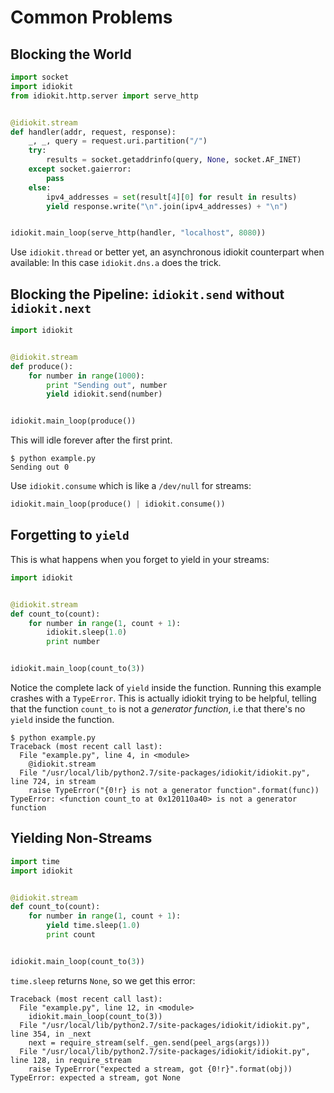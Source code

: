 # Common Problems

## Blocking the World

```python
import socket
import idiokit
from idiokit.http.server import serve_http


@idiokit.stream
def handler(addr, request, response):
    _, _, query = request.uri.partition("/")
    try:
        results = socket.getaddrinfo(query, None, socket.AF_INET)
    except socket.gaierror:
        pass
    else:
        ipv4_addresses = set(result[4][0] for result in results)
        yield response.write("\n".join(ipv4_addresses) + "\n")


idiokit.main_loop(serve_http(handler, "localhost", 8080))
```

Use `idiokit.thread` or better yet, an asynchronous idiokit counterpart when available: In this case `idiokit.dns.a` does the trick.


## Blocking the Pipeline: `idiokit.send` without `idiokit.next`

```python
import idiokit


@idiokit.stream
def produce():
    for number in range(1000):
        print "Sending out", number
        yield idiokit.send(number)


idiokit.main_loop(produce())
```

This will idle forever after the first print.

```console
$ python example.py
Sending out 0
```

Use `idiokit.consume` which is like a `/dev/null` for streams:

```python
idiokit.main_loop(produce() | idiokit.consume())
```


## Forgetting to `yield`

This is what happens when you forget to yield in your streams:

```python
import idiokit


@idiokit.stream
def count_to(count):
    for number in range(1, count + 1):
        idiokit.sleep(1.0)
        print number


idiokit.main_loop(count_to(3))
```

Notice the complete lack of `yield` inside the function. Running this example crashes with a `TypeError`. This is actually idiokit trying to be helpful, telling that the function `count_to` is not a _generator function_, i.e that there's no `yield` inside the function.

```console
$ python example.py
Traceback (most recent call last):
  File "example.py", line 4, in <module>
    @idiokit.stream
  File "/usr/local/lib/python2.7/site-packages/idiokit/idiokit.py", line 724, in stream
    raise TypeError("{0!r} is not a generator function".format(func))
TypeError: <function count_to at 0x120110a40> is not a generator function
```


## Yielding Non-Streams

```python
import time
import idiokit


@idiokit.stream
def count_to(count):
    for number in range(1, count + 1):
        yield time.sleep(1.0)
        print count


idiokit.main_loop(count_to(3))
```

`time.sleep` returns `None`, so we get this error:

```console
Traceback (most recent call last):
  File "example.py", line 12, in <module>
    idiokit.main_loop(count_to(3))
  File "/usr/local/lib/python2.7/site-packages/idiokit/idiokit.py", line 354, in _next
    next = require_stream(self._gen.send(peel_args(args)))
  File "/usr/local/lib/python2.7/site-packages/idiokit/idiokit.py", line 128, in require_stream
    raise TypeError("expected a stream, got {0!r}".format(obj))
TypeError: expected a stream, got None
```
